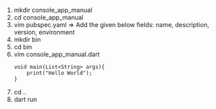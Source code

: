 1. mkdir console_app_manual
2. cd console_app_manual
3. vim pubspec.yaml
	=> Add the given below fields:
		name, description, version, environment
4. mkdir bin
5. cd bin
6. vim console_app_manual.dart
	```
	void main(List<String> args){
		print("Hello World");
	}
	```
7. cd ..
8. dart run

	
